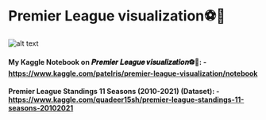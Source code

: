 # Premier League visualization⚽🤾

![alt text](https://i.imgur.com/FH1Vj9b.png)

#### My Kaggle Notebook on 𝑷𝒓𝒆𝒎𝒊𝒆𝒓 𝑳𝒆𝒂𝒈𝒖𝒆 𝒗𝒊𝒔𝒖𝒂𝒍𝒊𝒛𝒂𝒕𝒊𝒐𝒏⚽🤾: - https://www.kaggle.com/patelris/premier-league-visualization/notebook

#### Premier League Standings 11 Seasons (2010-2021) (Dataset): - https://www.kaggle.com/quadeer15sh/premier-league-standings-11-seasons-20102021
